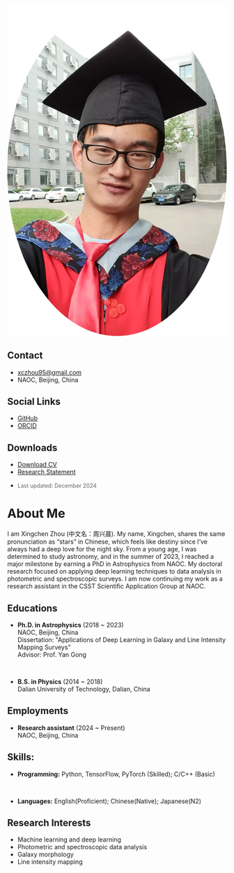 <div class="about-container">
    <div class="left-column">
        <img src="../figures/profile/profile.png" alt="Xingchen Zhou" class="profile-image">
        <div class="contact-info">

## Contact
* <i class="fas fa-envelope"></i> [xczhou95@gmail.com](mailto:xczhou95@gmail.com)
* <i class="fas fa-map-marker-alt"></i> NAOC, Beijing, China

## Social Links
* <i class="fab fa-github"></i> [GitHub](https://github.com/xczhou-astro)
* <i class="ai ai-orcid"></i> [ORCID](https://orcid.org/0000-0001-7283-1100)

## Downloads


* <i class="fas fa-file-pdf"></i> [Download CV](documents/CV.pdf)
* <i class="fas fa-file-alt"></i> [Research Statement](documents/Research_Statement.pdf)
+ <p style="font-size: 0.9em; color: #666; margin-top: 5px;">Last updated: December 2024</p>
        </div>
    </div>

    <div class="right-column">

# About Me

I am Xingchen Zhou (中文名：周兴晨). My name, Xingchen, shares the same pronunciation as “stars” in Chinese, which feels like destiny since I’ve always had a deep love for the night sky. From a young age, I was determined to study astronomy, and in the summer of 2023, I reached a major milestone by earning a PhD in Astrophysics from NAOC. My doctoral research focused on applying deep learning techniques to data analysis in photometric and spectroscopic surveys. I am now continuing my work as a research assistant in the CSST Scientific Application Group at NAOC.

## Educations
* **Ph.D. in Astrophysics** (2018 ~ 2023)  
  NAOC, Beijing, China  
  Dissertation: "Applications of Deep Learning in Galaxy and Line Intensity Mapping Surveys"  
  Advisor: Prof. Yan Gong  

  <br>

* **B.S. in Physics** (2014 ~ 2018)  
  Dalian University of Technology, Dalian, China

## Employments
* **Research assistant** (2024 ~ Present)  
  NAOC, Beijing, China

## Skills:
* **Programming:**
Python, TensorFlow, PyTorch (Skilled); C/C++ (Basic)

<br>

* **Languages:**
English(Proficient); Chinese(Native); Japanese(N2)


## Research Interests
* Machine learning and deep learning
* Photometric and spectroscopic data analysis
* Galaxy morphology
* Line intensity mapping
    </div>
</div> 

<!-- <div class="social-links">
    <a href="https://github.com/xczhou-astro" target="_blank"><i class="fab fa-github"></i></a>
    <a href="mailto:xczhou@tsinghua.edu.cn"><i class="fas fa-envelope"></i></a>
    <a href="https://scholar.google.com/citations?user=YOUR_ID" target="_blank"><i class="ai ai-google-scholar"></i></a>
</div>

<div class="download-buttons">
    <a href="documents/CV.pdf" class="download-button" target="_blank">
        <i class="fas fa-file-pdf"></i> Download CV
    </a>
    <a href="documents/Research_Statement.pdf" class="download-button" target="_blank">
        <i class="fas fa-file-alt"></i> Research Statement
    </a>
</div>  -->